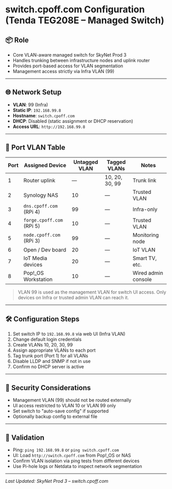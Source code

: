 # switch.cpoff.com Configuration (Tenda TEG208E – Managed Switch)

## 📦 Role

- Core VLAN-aware managed switch for SkyNet Prod 3  
- Handles trunking between infrastructure nodes and uplink router  
- Provides port-based access for VLAN segmentation  
- Management access strictly via Infra VLAN (99)

---

## 🌐 Network Setup

- **VLAN**: 99 (Infra)
- **Static IP**: `192.168.99.8`
- **Hostname**: `switch.cpoff.com`
- **DHCP**: Disabled (static assignment or DHCP reservation)
- **Access URL**: `http://192.168.99.8`

---

## 🔌 Port VLAN Table

| Port | Assigned Device         | Untagged VLAN | Tagged VLANs     | Notes                    |
|------|--------------------------|----------------|------------------|--------------------------|
| 1    | Router uplink            | —              | 10, 20, 30, 99    | Trunk link               |
| 2    | Synology NAS             | 10             | —                | Trusted VLAN             |
| 3    | `dns.cpoff.com` (RPi 4)  | 99             | —                | Infra-only               |
| 4    | `forge.cpoff.com` (RPi 5)| 10             | —                | Trusted VLAN             |
| 5    | `node.cpoff.com` (RPi 3) | 99             | —                | Monitoring node          |
| 6    | Open / Dev board         | 20             | —                | IoT VLAN                 |
| 7    | IoT Media devices        | 20             | —                | Smart TV, etc.           |
| 8    | Pop!_OS Workstation      | 10             | —                | Wired admin console      |

> VLAN 99 is used as the management VLAN for switch UI access. Only devices on Infra or trusted admin VLAN can reach it.

---

## 🛠️ Configuration Steps

1. Set switch IP to `192.168.99.8` via web UI (Infra VLAN)
2. Change default login credentials
3. Create VLANs 10, 20, 30, 99
4. Assign appropriate VLANs to each port
5. Tag trunk port (Port 1) for all VLANs
6. Disable LLDP and SNMP if not in use
7. Confirm no DHCP server is active

---

## 🔐 Security Considerations

- Management VLAN (99) should not be routed externally  
- UI access restricted to VLAN 10 or VLAN 99 only  
- Set switch to "auto-save config" if supported  
- Optionally backup config to external file

---

## 🧪 Validation

- Ping: `ping 192.168.99.8` or `ping switch.cpoff.com`
- UI: Load `http://switch.cpoff.com` from Pop!_OS or NAS
- Confirm VLAN isolation via ping tests from different devices
- Use Pi-hole logs or Netdata to inspect network segmentation

---

_Last Updated: SkyNet Prod 3 – switch.cpoff.com_
